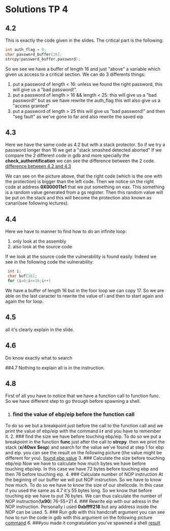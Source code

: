 # Solutions TP 4

## 4.2
This is exactly the code given in the slides. The critical part is the following:
```c
int auth_flag = 0;
char password_buffer[16];
strcpy(password_buffer,password);
```

So we see we have a buffer of length 16 and just "above" a variable which given us access to a critical section.
We can do 3 differents things:
1. put a password of length < 16: unless we found the right password, this will give us a "bad password!".
2. put a password of length > 16 && length < 25: this will give us a "bad password!" but as we have rewrite the auth_flag this will also give us a "access granted"
3. put a password of length > 25 this will give us "bad password!" and then "seg fault" as we've gone to far and also rewrite the saved eip

## 4.3
Here we have the same code as 4.2 but with a stack protector. So if we try a password longer than 16 we get a "stack smashed detected aborted"
If we compare the 2 different code in gdb and more specially the **check_authentification** we can see the difference between the 2 code. 
[difference between 4.2 and 4.3](img/diff_43-42.png)

We can see on the picture above, that the right code (which is the one with the protection) is bigger than the left code. 
Then we notice on the right code at address **0X000011e1** that we put something on eax. This something is a random value generated from a gs register.
Then this random value will be put on the stack and this will become the protection also known as canari(see following lectures).

## 4.4
Here we have to manner to find how to do an infinite loop:
1. only look at the assembly
2. also look at the source code

If we look at the source code the vulnerability is found easily. 
Indeed we see in the following code the vulnerability:
```c
 int i;
 char buf[16];
 for (i=0;i<=16;i++)
```
We have a buffer of length 16 but in the foor loop we can copy 17.
So we are able on the last caracter to rewrite the value of i and then to start again and again the for loop.

## 4.5
all it's clearly explain in the slide.

## 4.6
Do know exactly what to search

##4.7
Nothing to explain all is in the instruction.

## 4.8
First of all you have to notice that we have a function call to function func.
So we have different step to go through before spawning a shell.
1. ### find the value of ebp/eip before the function call
To do so we but a breakpoint just before the call to the function call and we print the value of ebp/eip with the command **i r** and you have to remember it.
2. ### find the size we have before touching ebp/eip.
To do so we put a breakpoint in the function **func** just after the call to **strcpy**.
then we print the stack (**x/40wx $esp**) and search for the value we've found at step 1 for ebp and eip.
you can see the result on the following picture (the value might be different for you).
[found ebp value](img/find_ebp.png)
3. ### Calculate the size before touching ebp/eip
Now we have to calculate how much bytes we have before touching ebp/eip. In this case we have 72 bytes before touching ebp and then 76 before touching eip.
4. ### Calculate number of NOP instruction
At the begining of our buffer we will put NOP instruction. So we have to know how much.
To do so we have to know the size of our shellcode. In this case if you used the same as 4.7 it's 55 bytes long.
So we know that before touching eip we have to put 76 bytes.
We can thus calculate the number of NOP instruction(**\x90**) 76-55=21
4. ### Rewrite eip with our adress in the NOP instruction. Personally i used **0xbffff218** but any address inside the NOP can be used.
5. ### Run gdb with this handcraft argument
you can see how to run the code in gdb with this argument on the following picture
[command](img/command_2_run.png)
6. ###you made it
congratulation you've spawned a shell
[result](img/result.png)    
